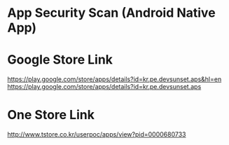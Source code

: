 # App Security Scan (Android Native App)

# Google Store Link
https://play.google.com/store/apps/details?id=kr.pe.devsunset.aps&hl=en
https://play.google.com/store/apps/details?id=kr.pe.devsunset.aps

# One Store Link
http://www.tstore.co.kr/userpoc/apps/view?pid=0000680733
